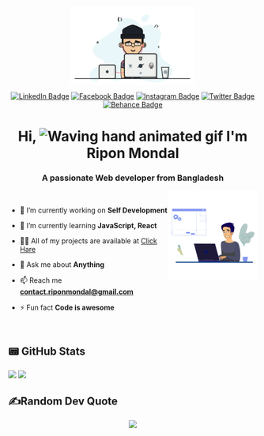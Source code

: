 <div align="center">
<img src="https://raw.githubusercontent.com/riponmondalbd/image/main/68747470733a2f2f6d69726f2e6d656469756d2e636f6d2f6d61782f313336302f302a37513379765349765f7430696f4a2d5a2e676966.gif" align="center" style="width: 50%" />
</div>  

<p align="center">
<a href="https://www.linkedin.com/in/riponmondalbd"><img src="https://img.shields.io/badge/inkedIn-0077B5?style=for-the-badge&logo=linkedin&logoColor=white" alt="LinkedIn Badge"></a>
<a href="https://www.facebook.com/riponmondalbd"><img src="https://img.shields.io/badge/Facebook-3b5998?style=for-the-badge&logo=facebook&logoColor=white" alt="Facebook Badge"></a>
<a href="https://www.instagram.com/riponmondalbd"><img src="https://img.shields.io/badge/Instagram-5851DB?style=for-the-badge&logo=instagram&logoColor=white" alt="Instagram Badge"></a>
<a href="https://www.twitter.com/riponmondalbd"><img src="https://img.shields.io/badge/Twitter-1DA1F2?style=for-the-badge&logo=twitter&logoColor=white" alt="Twitter Badge"></a>
<a href="https://www.behance.net/riponmondalbd"><img src="https://img.shields.io/badge/Behance-053eff?style=for-the-badge&logo=behance&logoColor=white" alt="Behance Badge"></a>
</p>

<h1 align="center"> Hi, <img src="https://raw.githubusercontent.com/nixin72/nixin72/master/wave.gif" 
         alt="Waving hand animated gif"
         height="45"
         width="45" /> I'm Ripon Mondal</h1>
	 
<h3 align="center">A passionate Web developer from Bangladesh</h3>
	 
<P align="center">
	<img align="right" alt="Coding" width="36%" src="https://github.com/riponmondalbd/image/blob/main/developer.gif?raw=true">
</p>

<br>

- 🔭 I’m currently working on **Self Development**

- 🌱 I’m currently learning **JavaScript, React**

- 👨‍💻 All of my projects are available at <a href="https://github.com/riponmondalbd?tab=repositories" target="blank">Click Hare</a>

- 💬 Ask me about **Anything**

- 📫 Reach me **contact.riponmondal@gmail.com**

- ⚡ Fun fact **Code is awesome**

<br>

## 📟 GitHub Stats
![](https://github-readme-stats.vercel.app/api?username=riponmondalbd&theme=default&hide_border=true&include_all_commits=true&count_private=true)
![](https://github-readme-stats.vercel.app/api/top-langs/?username=riponmondalbd&theme=default&hide_border=true&include_all_commits=true&count_private=true&layout=compact)

## ✍️Random Dev Quote
<p align="center">
	<img src="https://quotes-github-readme.vercel.app/api?type=horizontal&theme=light" />
</p>
